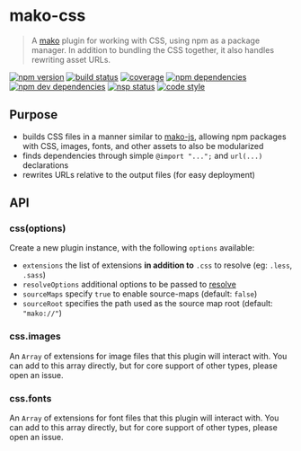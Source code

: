 # mako-css

> A [mako][mako] plugin for working with CSS, using npm as a package manager. In addition to bundling the
> CSS together, it also handles rewriting asset URLs.

[![npm version][npm-badge]][npm]
[![build status][travis-badge]][travis]
[![coverage][coveralls-badge]][coveralls]
[![npm dependencies][david-badge]][david]
[![npm dev dependencies][david-dev-badge]][david-dev]
[![nsp status][nsp-badge]][nsp]
[![code style][standard-badge]][standard]

## Purpose

 - builds CSS files in a manner similar to [mako-js](https://github.com/makojs/js), allowing npm packages
   with CSS, images, fonts, and other assets to also be modularized
 - finds dependencies through simple `@import "...";` and `url(...)` declarations
 - rewrites URLs relative to the output files (for easy deployment)

## API

### css(options)

Create a new plugin instance, with the following `options` available:

 - `extensions` the list of extensions **in addition to** `.css` to resolve (eg: `.less`, `.sass`)
 - `resolveOptions` additional options to be passed to [resolve](https://www.npmjs.com/package/resolve)
 - `sourceMaps` specify `true` to enable source-maps (default: `false`)
 - `sourceRoot` specifies the path used as the source map root (default: `"mako://"`)

### css.images

An `Array` of extensions for image files that this plugin will interact with. You can add to this
array directly, but for core support of other types, please open an issue.

### css.fonts

An `Array` of extensions for font files that this plugin will interact with. You can add to this
array directly, but for core support of other types, please open an issue.


[coveralls-badge]: https://img.shields.io/coveralls/makojs/css.svg
[coveralls]: https://coveralls.io/github/makojs/css
[david-badge]: https://img.shields.io/david/makojs/css.svg
[david-dev-badge]: https://img.shields.io/david/dev/makojs/css.svg
[david-dev]: https://david-dm.org/makojs/css#info=devDependencies
[david]: https://david-dm.org/makojs/css
[mako]: https://github.com/makojs/core
[npm-badge]: https://img.shields.io/npm/v/mako-css.svg
[npm]: https://www.npmjs.com/package/mako-css
[nsp-badge]: https://nodesecurity.io/orgs/mako/projects/d430f079-de6e-4f44-bd30-8516fa9cc1fb/badge
[nsp]: https://nodesecurity.io/orgs/mako/projects/d430f079-de6e-4f44-bd30-8516fa9cc1fb
[standard-badge]: https://img.shields.io/badge/code%20style-standard-brightgreen.svg
[standard]: http://standardjs.com/
[travis-badge]: https://img.shields.io/travis/makojs/css.svg
[travis]: https://travis-ci.org/makojs/css
